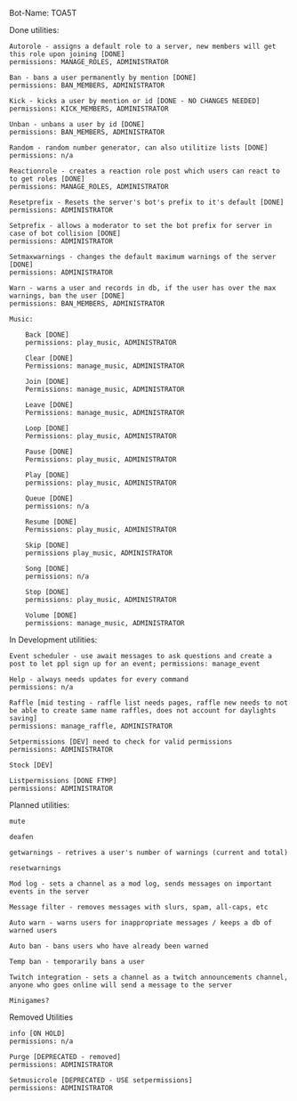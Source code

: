 Bot-Name: TOA5T

Done utilities:
    
    Autorole - assigns a default role to a server, new members will get this role upon joining [DONE]
    permissions: MANAGE_ROLES, ADMINISTRATOR

    Ban - bans a user permanently by mention [DONE] 
    permissions: BAN_MEMBERS, ADMINISTRATOR
    
    Kick - kicks a user by mention or id [DONE - NO CHANGES NEEDED] 
    permissions: KICK_MEMBERS, ADMINISTRATOR

    Unban - unbans a user by id [DONE] 
    permissions: BAN_MEMBERS, ADMINISTRATOR

    Random - random number generator, can also utilitize lists [DONE] 
    permissions: n/a

    Reactionrole - creates a reaction role post which users can react to to get roles [DONE]
    permissions: MANAGE_ROLES, ADMINISTRATOR

    Resetprefix - Resets the server's bot's prefix to it's default [DONE] 
    permissions: ADMINISTRATOR

    Setprefix - allows a moderator to set the bot prefix for server in case of bot collision [DONE] 
    permissions: ADMINISTRATOR

    Setmaxwarnings - changes the default maximum warnings of the server [DONE] 
    permissions: ADMINISTRATOR 

    Warn - warns a user and records in db, if the user has over the max warnings, ban the user [DONE]
    permissions: BAN_MEMBERS, ADMINISTRATOR

    Music:
        
        Back [DONE] 
        permissions: play_music, ADMINISTRATOR

        Clear [DONE] 
        Permissions: manage_music, ADMINISTRATOR

        Join [DONE] 
        Permissions: manage_music, ADMINISTRATOR

        Leave [DONE] 
        Permissions: manage_music, ADMINISTRATOR

        Loop [DONE] 
        Permissions: play_music, ADMINISTRATOR

        Pause [DONE] 
        Permissions: play_music, ADMINISTRATOR

        Play [DONE] 
        permissions: play_music, ADMINISTRATOR

        Queue [DONE]
        permissions: n/a

        Resume [DONE] 
        Permissions: play_music, ADMINISTRATOR

        Skip [DONE] 
        permissions play_music, ADMINISTRATOR

        Song [DONE] 
        permissions: n/a

        Stop [DONE] 
        permissions: play_music, ADMINISTRATOR

        Volume [DONE] 
        permissions: manage_music, ADMINISTRATOR

In Development utilities:

    Event scheduler - use await messages to ask questions and create a post to let ppl sign up for an event; permissions: manage_event

    Help - always needs updates for every command
    permissions: n/a

    Raffle [mid testing - raffle list needs pages, raffle new needs to not be able to create same name raffles, does not account for daylights saving] 
    permissions: manage_raffle, ADMINISTRATOR

    Setpermissions [DEV] need to check for valid permissions
    permissions: ADMINISTRATOR

    Stock [DEV]

    Listpermissions [DONE FTMP] 
    permissions: ADMINISTRATOR

Planned utilities:

    mute

    deafen

    getwarnings - retrives a user's number of warnings (current and total)

    resetwarnings

    Mod log - sets a channel as a mod log, sends messages on important events in the server

    Message filter - removes messages with slurs, spam, all-caps, etc
    
    Auto warn - warns users for inappropriate messages / keeps a db of warned users
    
    Auto ban - bans users who have already been warned
    
    Temp ban - temporarily bans a user
    
    Twitch integration - sets a channel as a twitch announcements channel, anyone who goes online will send a message to the server

    Minigames? 

Removed Utilities

    info [ON HOLD]
    permissions: n/a

    Purge [DEPRECATED - removed]
    permissions: ADMINISTRATOR

    Setmusicrole [DEPRECATED - USE setpermissions]
    permissions: ADMINISTRATOR
